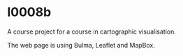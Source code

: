 # l0008b
A course project for a course in cartographic visualisation.

The web page is using Bulma, Leaflet and MapBox.

